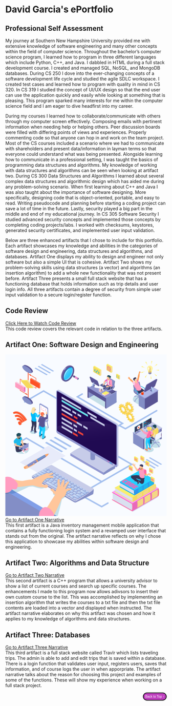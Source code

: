 # David Garcia's ePortfolio

## Professional Self Assessment
My journey at Southern New Hampshire University provided me with extensive knowledge of software engineering and many other concepts within the field of computer science. Throughout the bachelor’s computer science program, I learned how to program in three different languages which include Python, C++, and Java. I dabbled in HTML during a full stack development course. I created and managed SQL, NoSQL, and MongoDB databases. During CS 250 I dove into the ever-changing concepts of a software development life cycle and studied the agile SDLC workspace. I created test cases and learned how to program with quality in mind in CS 320. In CS 319 I studied the concept of UI/UX design so that the end user can use the application quickly and easily while looking at something that is pleasing. This program sparked many interests for me within the computer science field and I am eager to dive headfirst into my career.

During my courses I learned how to collaborate/communicate with others through my computer screen effectively. Composing emails with pertinent information when needing help or helping others. Peer discussion boards were filled with differing points of views and experiences. Properly commenting code so that anyone can hop in and work on the team project. Most of the CS courses included a scenario where we had to communicate with shareholders and present data/information in layman terms so that everyone could understand what was being presented. Alongside learning how to communicate in a professional setting, I was taught the basics of programming data structures and algorithms. My knowledge of working with data structures and algorithms can be seen when looking at artifact two. During CS 300 Data Structures and Algorithms I learned about several complex data structures and algorithmic design which has aided me during any problem-solving scenario. When first learning about C++ and Java I was also taught about the importance of software designing. More specifically, designing code that is object-oriented, portable, and easy to read. Writing pseudocode and planning before starting a coding project can save a lot of time in the future. Lastly, security played a big part in the middle and end of my educational journey. In CS 305 Software Security I studied advanced security concepts and implemented those concepts by completing coding projects/labs. I worked with checksums, keystores, generated security certificates, and implemented user input validation.

Below are three enhanced artifacts that I chose to include for this portfolio. Each artifact showcases my knowledge and abilities in the categories of software design and engineering, data structures and algorithms, and databases. Artifact One displays my ability to design and engineer not only software but also a simple UI that is cohesive. Artifact Two shows my problem-solving skills using data structures (a vector) and algorithms (an insertion algorithm) to add a whole new functionality that was not present before. Artifact Three presents a small full stack website that has a functioning database that holds information such as trip details and user login info. All three artifacts contain a degree of security from simple user input validation to a secure login/register function.


## Code Review
<a href="https://drive.google.com/file/d/1QbpwW9HIpHETJ2bnbCWc6YFDMLsQKisG/view?usp=drive_link" title="Go to Artifact One Narrative">Click Here to Watch Code Review</a> <br>
This code review covers the relevant code in relation to the three artifacts.

## Artifact One: Software Design and Engineering
<center><img src="SDaE.jpg"></center>
<a href="https://github.com/DavidG212/Davids_ePortfolio/blob/main/Artifact%20One/CS%20499%20Artifact%20One%20Narrative.pdf" title="Go to Artifact One Narrative">Go to Artifact One Narrative</a> <br>
This first artifact is a Java inventory management mobile application that contains a fully functioning login system and a revamped user interface that stands out from the original. The artifact narrative reflects on why I chose this application to showcase my abilities within software design and engineering.

## Artifact Two: Algorithms and Data Structure
<a href="https://github.com/DavidG212/Davids-ePortfolio/blob/main/Artifact%20Two/CS%20499%20Artifact%20Two%20Narrative.pdf" title="Go to Artifact Two Narrative">Go to Artifact Two Narrative</a> <br>
This second artifact is a C++ program that allows a university advisor to show a list of current courses and search up specific courses. The enhancements I made to this program now allows adivsors to insert their own custom course to the list. This was accomplished by implementing an insertion algorithm that writes the courses to a txt file and then the txt file contents are loaded into a vector and displayed when instructed. The artifact narrative elaborates on why this artifact was chosen and how it applies to my knowledge of algorithms and data structures.

## Artifact Three: Databases
<a href="https://github.com/DavidG212/Davids-ePortfolio/blob/main/Artifact%20Three/CS%20499%20Artifact%20Three%20Narrative.pdf" title="Go to Artifact Three Narrative">Go to Artifact Three Narrative</a> <br>
This third artifact is a full stack website called Travlr which lists traveling trips. The admin is able to add and edit trips that is saved within a database. There is a login function that validates user input, registers users, saves that information, and of course logs the user in when apporpriate. The artifact narrative talks about the reason for choosing this project and examples of some of the functions. These will show my experience when working on a full stack project.

<div style="text-align: right;">
    <a href="#">
        <button style="font-size: 10px; font-weight: 500; background: #BF40BF; color: #ffffff; border-radius: 50px; border-style: solid; border-color: #00000; padding: 5px 5px;">Back to Top &#8593;</button>
    </a>
</div>
